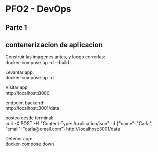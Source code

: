# PFO2 - DevOps

## Parte 1
## contenerizacion de aplicacion

Construir las imagenes antes, y luego correrlas:  
docker-compose up -d --build

Levantar app:  
docker-compose up -d

Visitar app  
http://localhost:8080

endpoint backend:  
http://localhost:3001/data

posteo desde terminal:  
curl -X POST -H "Content-Type: Application/json" -d {"name": "Carla", "email": "carla@email.com"} http://localhost:3001/data


Detener app:  
docker-compose down

